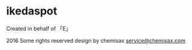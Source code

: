# ikedaspot

Created in behalf of 「E」

2016 Some rights reserved
design by chemisax
service@chemisax.com
